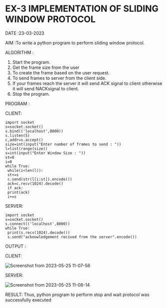 # EX-3 IMPLEMENTATION OF SLIDING WINDOW PROTOCOL

DATE :23-03-2023


AIM :To write a python program to perform sliding window protocol.


ALGORITHM :
1. Start the program.
2. Get the frame size from the user
3. To create the frame based on the user request.
4. To send frames to server from the client side.
5. If your frames reach the server it will send ACK signal to client otherwise it
will send NACKsignal to client.
6. Stop the program.


PROGRAM :

CLIENT:
```
import socket
s=socket.socket()
s.bind(('localhost',8000))
s.listen(5)
c,addr=s.accept()
size=int(input("Enter number of frames to send : "))
l=list(range(size))
s=int(input("Enter Window Size : "))
st=0
i=0
while True:
 while(i<len(l)):
 st+=s
 c.send(str(l[i:st]).encode())
 ack=c.recv(1024).decode()
 if ack:
 print(ack)
 i+=s
 ```
 
SERVER:
```
import socket
s=socket.socket()
s.connect(('localhost',8000))
while True:
 print(s.recv(1024).decode())
 s.send("acknowledgement recived from the server".encode())
```

OUTPUT :

CLIENT:



![Screenshot from 2023-05-25 11-07-56](https://github.com/sujathamohankumar/EX-3/assets/128116204/d403a17e-f406-4d14-9421-8232e6d9cc60)

SERVER:



![Screenshot from 2023-05-25 11-08-14](https://github.com/sujathamohankumar/EX-3/assets/128116204/efd1af46-a139-4b36-830d-6a09bb78ba07)





RESULT:
Thus, python program to perform stop and wait protocol was successfully executed


